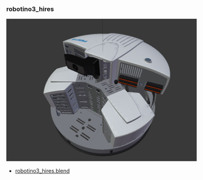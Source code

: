 <!---
 This file is automatically generated by the script 'create_preview_list.py'. Any changes will be lost 
-->

### robotino3_hires

![robotino3_hires](robotino/robotino3_hires/preview.png)

* [robotino3_hires.blend](robotino/robotino3_hires/robotino3_hires.blend?raw=true)

